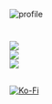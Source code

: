 ![profile](https://user-images.githubusercontent.com/75655258/184562278-618e84c5-3d76-4636-a299-5be800ca3906.gif)

<!---
trustneil/trustneil is a ✨ special ✨ repository because its `README.md` (this file) appears on your GitHub profile.
You can click the Preview link to take a look at your changes.
--->



# 
![](https://github-readme-stats.vercel.app/api?username=trustneil&theme=dark&hide_border=false&include_all_commits=true&count_private=true)<br/>
![](https://github-readme-streak-stats.herokuapp.com/?user=trustneil&theme=dark&hide_border=false)<br/>
![](https://github-readme-stats.vercel.app/api/top-langs/?username=trustneil&theme=dark&hide_border=false&include_all_commits=true&count_private=true&layout=compact)

  ## 
  [![Ko-Fi](https://img.shields.io/badge/Ko--fi-F16061?style=for-the-badge&logo=ko-fi&logoColor=white)](https://ko-fi.com/trustneil) 

  <!-- Proudly created with GPRM ( https://gprm.itsvg.in ) -->
  
